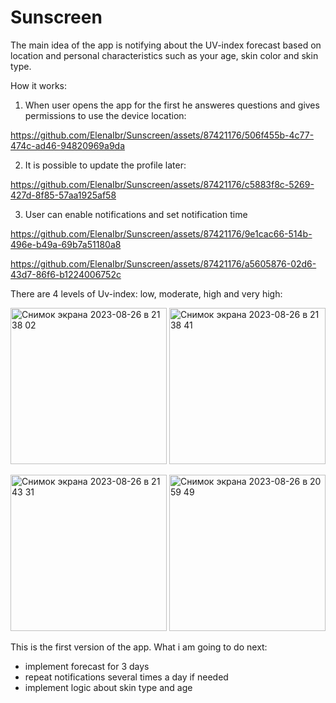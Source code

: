 # Sunscreen

The main idea of the app is notifying about the UV-index forecast based on location and personal characteristics such as your age, skin color and skin type.

How it works:

1) When user opens the app for the first he answeres questions and gives permissions to use the device location:

https://github.com/ElenaIbr/Sunscreen/assets/87421176/506f455b-4c77-474c-ad46-94820969a9da

2) It is possible to update the profile later:

https://github.com/ElenaIbr/Sunscreen/assets/87421176/c5883f8c-5269-427d-8f85-57aa1925af58

3) User can enable notifications and set notification time

https://github.com/ElenaIbr/Sunscreen/assets/87421176/9e1cac66-514b-496e-b49a-69b7a51180a8


https://github.com/ElenaIbr/Sunscreen/assets/87421176/a5605876-02d6-43d7-86f6-b1224006752c

There are 4 levels of Uv-index: low, moderate, high and very high:

<img width="250" alt="Снимок экрана 2023-08-26 в 21 38 02" src="https://github.com/ElenaIbr/Sunscreen/assets/87421176/e50e90bf-3a09-42a9-8742-9bea3cb1cc7c"> <img width="250" alt="Снимок экрана 2023-08-26 в 21 38 41" src="https://github.com/ElenaIbr/Sunscreen/assets/87421176/196284be-3648-4501-9d69-7a944f9461e6"> 

<img width="250" alt="Снимок экрана 2023-08-26 в 21 43 31" src="https://github.com/ElenaIbr/Sunscreen/assets/87421176/5ad9c69f-215f-4ec8-bb64-8df451c8767d"> <img width="250" alt="Снимок экрана 2023-08-26 в 20 59 49" src="https://github.com/ElenaIbr/Sunscreen/assets/87421176/60865036-3ca3-4c01-84b3-2c021e312ae6">

This is the first version of the app. What i am going to do next:

- implement forecast for 3 days
- repeat notifications several times a day if needed
- implement logic about skin type and age




